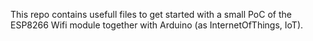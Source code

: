 This repo contains usefull files to get started with a small PoC of the ESP8266 Wifi module together with Arduino (as InternetOfThings, IoT).
